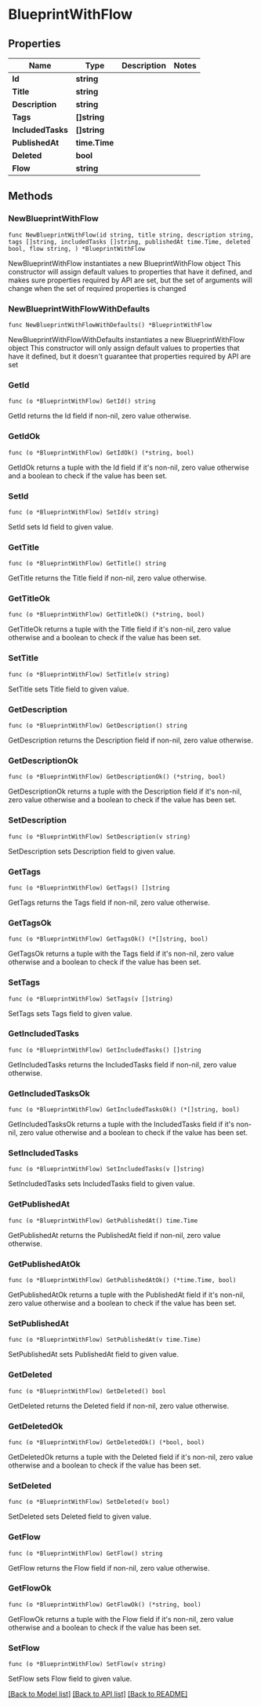# BlueprintWithFlow

## Properties

Name | Type | Description | Notes
------------ | ------------- | ------------- | -------------
**Id** | **string** |  | 
**Title** | **string** |  | 
**Description** | **string** |  | 
**Tags** | **[]string** |  | 
**IncludedTasks** | **[]string** |  | 
**PublishedAt** | **time.Time** |  | 
**Deleted** | **bool** |  | 
**Flow** | **string** |  | 

## Methods

### NewBlueprintWithFlow

`func NewBlueprintWithFlow(id string, title string, description string, tags []string, includedTasks []string, publishedAt time.Time, deleted bool, flow string, ) *BlueprintWithFlow`

NewBlueprintWithFlow instantiates a new BlueprintWithFlow object
This constructor will assign default values to properties that have it defined,
and makes sure properties required by API are set, but the set of arguments
will change when the set of required properties is changed

### NewBlueprintWithFlowWithDefaults

`func NewBlueprintWithFlowWithDefaults() *BlueprintWithFlow`

NewBlueprintWithFlowWithDefaults instantiates a new BlueprintWithFlow object
This constructor will only assign default values to properties that have it defined,
but it doesn't guarantee that properties required by API are set

### GetId

`func (o *BlueprintWithFlow) GetId() string`

GetId returns the Id field if non-nil, zero value otherwise.

### GetIdOk

`func (o *BlueprintWithFlow) GetIdOk() (*string, bool)`

GetIdOk returns a tuple with the Id field if it's non-nil, zero value otherwise
and a boolean to check if the value has been set.

### SetId

`func (o *BlueprintWithFlow) SetId(v string)`

SetId sets Id field to given value.


### GetTitle

`func (o *BlueprintWithFlow) GetTitle() string`

GetTitle returns the Title field if non-nil, zero value otherwise.

### GetTitleOk

`func (o *BlueprintWithFlow) GetTitleOk() (*string, bool)`

GetTitleOk returns a tuple with the Title field if it's non-nil, zero value otherwise
and a boolean to check if the value has been set.

### SetTitle

`func (o *BlueprintWithFlow) SetTitle(v string)`

SetTitle sets Title field to given value.


### GetDescription

`func (o *BlueprintWithFlow) GetDescription() string`

GetDescription returns the Description field if non-nil, zero value otherwise.

### GetDescriptionOk

`func (o *BlueprintWithFlow) GetDescriptionOk() (*string, bool)`

GetDescriptionOk returns a tuple with the Description field if it's non-nil, zero value otherwise
and a boolean to check if the value has been set.

### SetDescription

`func (o *BlueprintWithFlow) SetDescription(v string)`

SetDescription sets Description field to given value.


### GetTags

`func (o *BlueprintWithFlow) GetTags() []string`

GetTags returns the Tags field if non-nil, zero value otherwise.

### GetTagsOk

`func (o *BlueprintWithFlow) GetTagsOk() (*[]string, bool)`

GetTagsOk returns a tuple with the Tags field if it's non-nil, zero value otherwise
and a boolean to check if the value has been set.

### SetTags

`func (o *BlueprintWithFlow) SetTags(v []string)`

SetTags sets Tags field to given value.


### GetIncludedTasks

`func (o *BlueprintWithFlow) GetIncludedTasks() []string`

GetIncludedTasks returns the IncludedTasks field if non-nil, zero value otherwise.

### GetIncludedTasksOk

`func (o *BlueprintWithFlow) GetIncludedTasksOk() (*[]string, bool)`

GetIncludedTasksOk returns a tuple with the IncludedTasks field if it's non-nil, zero value otherwise
and a boolean to check if the value has been set.

### SetIncludedTasks

`func (o *BlueprintWithFlow) SetIncludedTasks(v []string)`

SetIncludedTasks sets IncludedTasks field to given value.


### GetPublishedAt

`func (o *BlueprintWithFlow) GetPublishedAt() time.Time`

GetPublishedAt returns the PublishedAt field if non-nil, zero value otherwise.

### GetPublishedAtOk

`func (o *BlueprintWithFlow) GetPublishedAtOk() (*time.Time, bool)`

GetPublishedAtOk returns a tuple with the PublishedAt field if it's non-nil, zero value otherwise
and a boolean to check if the value has been set.

### SetPublishedAt

`func (o *BlueprintWithFlow) SetPublishedAt(v time.Time)`

SetPublishedAt sets PublishedAt field to given value.


### GetDeleted

`func (o *BlueprintWithFlow) GetDeleted() bool`

GetDeleted returns the Deleted field if non-nil, zero value otherwise.

### GetDeletedOk

`func (o *BlueprintWithFlow) GetDeletedOk() (*bool, bool)`

GetDeletedOk returns a tuple with the Deleted field if it's non-nil, zero value otherwise
and a boolean to check if the value has been set.

### SetDeleted

`func (o *BlueprintWithFlow) SetDeleted(v bool)`

SetDeleted sets Deleted field to given value.


### GetFlow

`func (o *BlueprintWithFlow) GetFlow() string`

GetFlow returns the Flow field if non-nil, zero value otherwise.

### GetFlowOk

`func (o *BlueprintWithFlow) GetFlowOk() (*string, bool)`

GetFlowOk returns a tuple with the Flow field if it's non-nil, zero value otherwise
and a boolean to check if the value has been set.

### SetFlow

`func (o *BlueprintWithFlow) SetFlow(v string)`

SetFlow sets Flow field to given value.



[[Back to Model list]](../README.md#documentation-for-models) [[Back to API list]](../README.md#documentation-for-api-endpoints) [[Back to README]](../README.md)


